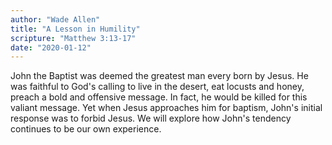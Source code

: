 ```yaml
---
author: "Wade Allen"
title: "A Lesson in Humility"
scripture: "Matthew 3:13-17"
date: "2020-01-12"
---
```


John the Baptist was deemed the greatest man every born by Jesus. He was faithful to God's calling to live in the desert, eat locusts and honey, preach a bold and offensive message. In fact, he would be killed for this valiant message. Yet when Jesus approaches him for baptism, John's initial response was to forbid Jesus. We will explore how John's tendency continues to be our own experience.
